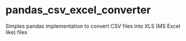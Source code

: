# pandas_csv_excel_converter
Simples pandas implementation to convert CSV files into XLS (MS Excel like) files
